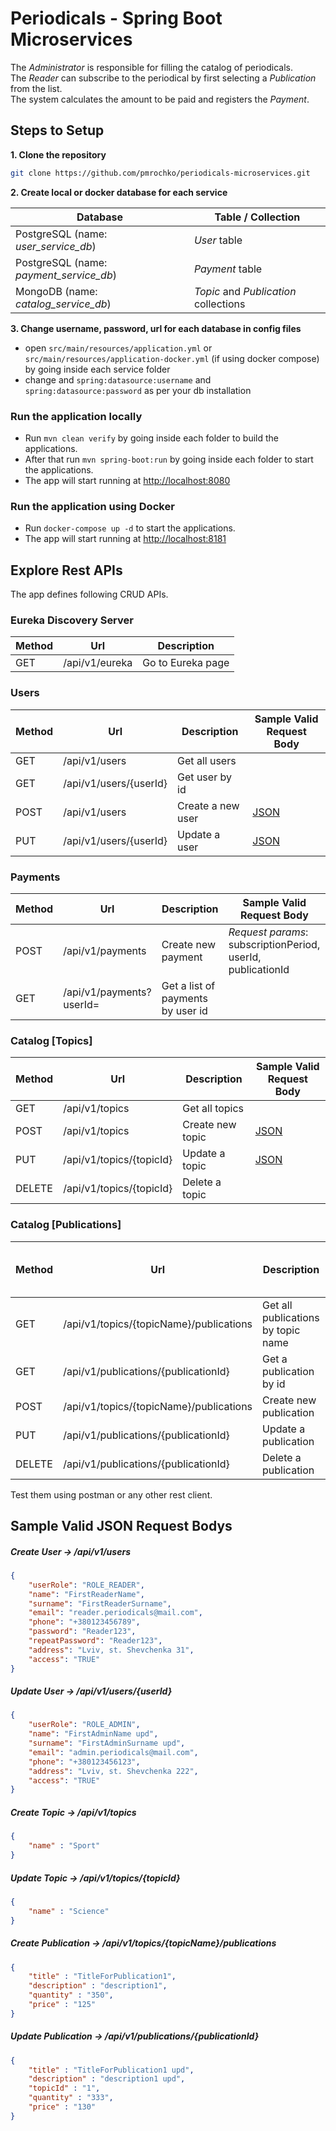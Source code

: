 # Periodicals - Spring Boot Microservices

  The *Administrator* is responsible for filling the catalog of periodicals.\
  The *Reader* can subscribe to the periodical by first selecting a *Publication* from the list.\
  The system calculates the amount to be paid and registers the *Payment*.

## Steps to Setup

**1. Clone the repository**

  ```bash
  git clone https://github.com/pmrochko/periodicals-microservices.git
  ```

**2. Create local or docker database for each service**

   | Database | Table / Collection | 
   | -------- | ------------------ |
   | PostgreSQL (name: *user_service_db*) | *User* table |
   | PostgreSQL (name: *payment_service_db*) | *Payment* table |
   | MongoDB (name: *catalog_service_db*) | *Topic* and *Publication* collections|

**3. Change username, password, url for each database in config files**

+ open `src/main/resources/application.yml` or `src/main/resources/application-docker.yml` (if using docker compose) by going inside each service folder
+ change and `spring:datasource:username` and `spring:datasource:password` as per your db installation

### Run the application locally

  - Run `mvn clean verify` by going inside each folder to build the applications.
  - After that run `mvn spring-boot:run` by going inside each folder to start the applications.
  - The app will start running at <http://localhost:8080>

### Run the application using Docker

  - Run `docker-compose up -d` to start the applications.
  - The app will start running at <http://localhost:8181>

## Explore Rest APIs

The app defines following CRUD APIs.

### Eureka Discovery Server

| Method | Url | Description |
| ------ | --- | ----------- |
| GET    | /api/v1/eureka | Go to Eureka page |

### Users

| Method | Url | Description | Sample Valid Request Body |
| ------ | --- | ----------- | ------------------------- |
| GET    | /api/v1/users | Get all users | |
| GET    | /api/v1/users/{userId} | Get user by id | |
| POST   | /api/v1/users | Create a new user | [JSON](#usercreate) |
| PUT    | /api/v1/users/{userId} | Update a user | [JSON](#userupdate) |

### Payments

| Method | Url | Description | Sample Valid Request Body |
| ------ | --- | ----------- | ------------------------- |
| POST   | /api/v1/payments | Create new payment | *Request params*: subscriptionPeriod, userId, publicationId |
| GET    | /api/v1/payments?userId= | Get a list of payments by user id | |

### Catalog [Topics]
  
| Method | Url | Description | Sample Valid Request Body |
| ------ | --- | ----------- | ------------------------- |
| GET    | /api/v1/topics | Get all topics | |
| POST   | /api/v1/topics | Create new topic | [JSON](#topiccreate) |
| PUT    | /api/v1/topics/{topicId} | Update a topic | [JSON](#topicupdate) |
| DELETE | /api/v1/topics/{topicId} | Delete a topic | |

### Catalog [Publications]
  
| Method | Url | Description | Sample Valid Request Body |
| ------ | --- | ----------- | ------------------------- |
| GET    | /api/v1/topics/{topicName}/publications | Get all publications by topic name | |
| GET    | /api/v1/publications/{publicationId} | Get a publication by id | |
| POST   | /api/v1/topics/{topicName}/publications | Create new publication | [JSON](#publicationcreate) |
| PUT    | /api/v1/publications/{publicationId}| Update a publication | [JSON](#publicationupdate) |
| DELETE | /api/v1/publications/{publicationId} | Delete a publication | |

Test them using postman or any other rest client.

## Sample Valid JSON Request Bodys

##### <a id="usercreate">Create User -> /api/v1/users</a>
```json
{
    "userRole": "ROLE_READER",
    "name": "FirstReaderName",
    "surname": "FirstReaderSurname",
    "email": "reader.periodicals@mail.com",
    "phone": "+380123456789",
    "password": "Reader123",
    "repeatPassword": "Reader123",
    "address": "Lviv, st. Shevchenka 31",
    "access": "TRUE"
}
```

##### <a id="userupdate">Update User -> /api/v1/users/{userId}</a>
```json
{
    "userRole": "ROLE_ADMIN",
    "name": "FirstAdminName upd",
    "surname": "FirstAdminSurname upd",
    "email": "admin.periodicals@mail.com",
    "phone": "+380123456123",
    "address": "Lviv, st. Shevchenka 222",
    "access": "TRUE"
}
```

##### <a id="topiccreate">Create Topic -> /api/v1/topics</a>
```json
{
    "name" : "Sport"
}
```

##### <a id="topicupdate">Update Topic -> /api/v1/topics/{topicId}</a>
```json
{
    "name" : "Science"
}
```

##### <a id="publicationcreate">Create Publication -> /api/v1/topics/{topicName}/publications</a>
```json
{
    "title" : "TitleForPublication1",
    "description" : "description1",
    "quantity" : "350",
    "price" : "125"
}
```

##### <a id="publicationupdate">Update Publication -> /api/v1/publications/{publicationId}</a>
```json
{
    "title" : "TitleForPublication1 upd",
    "description" : "description1 upd",
    "topicId" : "1",
    "quantity" : "333",
    "price" : "130"
}
```
